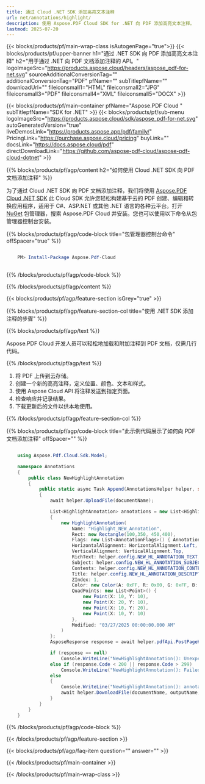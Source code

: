 ```yaml
---
title: 通过 Cloud .NET SDK 添加高亮文本注释
url: net/annotations/highlight/
description: 使用 Aspose.PDF Cloud SDK for .NET 向 PDF 添加高亮文本注释。
lastmod: 2025-07-20
---
```


{{< blocks/products/pf/main-wrap-class isAutogenPage="true">}}
{{< blocks/products/pf/upper-banner h1="通过 .NET SDK 向 PDF 添加高亮文本注释" h2="用于通过 .NET 向 PDF 文档添加注释的 API。" logoImageSrc="https://products.aspose.cloud/headers/aspose_pdf-for-net.svg" sourceAdditionalConversionTag="" additionalConversionTag="PDF" pfName="" subTitlepfName="" downloadUrl="" fileiconsmall1="HTML" fileiconsmall2="JPG" fileiconsmall3="PDF" fileiconsmall4="XML" fileiconsmall5="DOCX" >}}

{{< blocks/products/pf/main-container pfName="Aspose.PDF Cloud " subTitlepfName="SDK for .NET" >}}
{{< blocks/products/pf/sub-menu logoImageSrc="https://products.aspose.cloud/sdk/aspose_pdf-for-net.svg"
autoGeneratedVersion="true"
liveDemosLink="https://products.aspose.app/pdf/family/" PricingLink="https://purchase.aspose.cloud/pricing" buyLink="" docsLink="https://docs.aspose.cloud/pdf"  directDownloadLink="https://github.com/aspose-pdf-cloud/aspose-pdf-cloud-dotnet" >}}

{{% blocks/products/pf/agp/content h2="如何使用 Cloud .NET SDK 向 PDF 文档添加注释" %}}

为了通过 Cloud .NET SDK 向 PDF 文档添加注释，我们将使用
[Aspose.PDF Cloud .NET SDK](https://products.aspose.cloud/pdf/net/)
此 Cloud SDK 允许您轻松构建基于云的 PDF 创建、编辑和转换应用程序，适用于 C#、ASP.NET 或其他 .NET 语言的各种云平台。打开
[NuGet](https://www.nuget.org/packages/Aspose.Pdf-Cloud)
包管理器，搜索
Aspose.PDF Cloud
并安装。您也可以使用以下命令从包管理器控制台安装。

{{% blocks/products/pf/agp/code-block title="包管理器控制台命令" offSpacer="true" %}}

```powershell

    PM> Install-Package Aspose.Pdf-Cloud
     
```

{{% /blocks/products/pf/agp/code-block %}}

{{% /blocks/products/pf/agp/content %}}

{{< blocks/products/pf/agp/feature-section isGrey="true" >}}

{{% blocks/products/pf/agp/feature-section-col title="使用 .NET SDK 添加注释的步骤" %}}

{{% blocks/products/pf/agp/text %}}

Aspose.PDF Cloud 开发人员可以轻松地加载和附加注释到 PDF 文档，仅需几行代码。

{{% /blocks/products/pf/agp/text %}}

1. 将 PDF 上传到云存储。
1. 创建一个新的高亮注释，定义位置、颜色、文本和样式。
1. 使用 Aspose Cloud API 将注释发送到指定页面。
1. 检查响应并记录结果。
1. 下载更新后的文件以供本地使用。

{{% /blocks/products/pf/agp/feature-section-col %}}

{{% blocks/products/pf/agp/code-block title="此示例代码展示了如何向 PDF 文档添加注释" offSpacer="" %}}

```cs

    using Aspose.Pdf.Cloud.Sdk.Model;

    namespace Annotations
    {
        public class NewHighlightAnnotation
        {
            public static async Task Append(AnnotationsHelper helper, string documentName, int pageNumber, string outputName, string remoteFolder)
            {
                await helper.UploadFile(documentName);

                List<HighlightAnnotation> annotations = new List<HighlightAnnotation>
                {
                    new HighlightAnnotation(
                        Name: "Highlight_NEW_Annotation",
                        Rect: new Rectangle(100,350, 450,400),
                        Flags: new List<AnnotationFlags>() { AnnotationFlags.Default },
                        HorizontalAlignment: HorizontalAlignment.Left,
                        VerticalAlignment: VerticalAlignment.Top,
                        RichText: helper.config.NEW_HL_ANNOTATION_TEXT,
                        Subject: helper.config.NEW_HL_ANNOTATION_SUBJECT,
                        Contents: helper.config.NEW_HL_ANNOTATION_CONTENTS,
                        Title: helper.config.NEW_HL_ANNOTATION_DESCRIPTION,
                        ZIndex: 1,
                        Color: new Color(A: 0xFF, R: 0x00, G: 0xFF, B: 0x00),
                        QuadPoints: new List<Point>() {
                            new Point(X: 10, Y: 10),
                            new Point(X: 20, Y: 10),
                            new Point(X: 10, Y: 20),
                            new Point(X: 10, Y: 10)
                        },
                        Modified: "03/27/2025 00:00:00.000 AM"
                    )
                };
                AsposeResponse response = await helper.pdfApi.PostPageHighlightAnnotationsAsync(documentName, pageNumber, annotations, folder: remoteFolder);

                if (response == null)
                    Console.WriteLine("NewHighlightAnnotation(): Unexpected error!");
                else if (response.Code < 200 || response.Code > 299)
                    Console.WriteLine("NewHighlightAnnotation(): Failed to append highlight annotation to the document.");
                else
                {
                    Console.WriteLine("NewHighlightAnnotation(): annotations '{0}' added to the document '{1}.", helper.config.NEW_HL_ANNOTATION_TEXT, documentName);
                    await helper.DownloadFile(documentName, outputName, "add_highlight_annotation_");
                }
            }
        }
    }
```

{{% /blocks/products/pf/agp/code-block %}}

{{< /blocks/products/pf/agp/feature-section >}}

{{< blocks/products/pf/agp/faq-item question="" answer="" >}}

{{< /blocks/products/pf/main-container >}}

{{< /blocks/products/pf/main-wrap-class >}}


